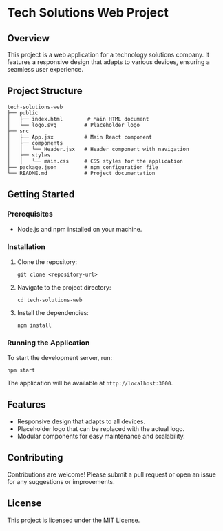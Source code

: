 # Tech Solutions Web Project

## Overview
This project is a web application for a technology solutions company. It features a responsive design that adapts to various devices, ensuring a seamless user experience.

## Project Structure
```
tech-solutions-web
├── public
│   ├── index.html        # Main HTML document
│   └── logo.svg         # Placeholder logo
├── src
│   ├── App.jsx          # Main React component
│   ├── components
│   │   └── Header.jsx   # Header component with navigation
│   ├── styles
│   │   └── main.css     # CSS styles for the application
├── package.json         # npm configuration file
└── README.md            # Project documentation
```

## Getting Started

### Prerequisites
- Node.js and npm installed on your machine.

### Installation
1. Clone the repository:
   ```
   git clone <repository-url>
   ```
2. Navigate to the project directory:
   ```
   cd tech-solutions-web
   ```
3. Install the dependencies:
   ```
   npm install
   ```

### Running the Application
To start the development server, run:
```
npm start
```
The application will be available at `http://localhost:3000`.

## Features
- Responsive design that adapts to all devices.
- Placeholder logo that can be replaced with the actual logo.
- Modular components for easy maintenance and scalability.

## Contributing
Contributions are welcome! Please submit a pull request or open an issue for any suggestions or improvements.

## License
This project is licensed under the MIT License.